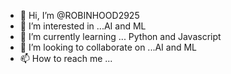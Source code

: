 - 👋 Hi, I’m @ROBINHOOD2925
- 👀 I’m interested in ...AI and ML
- 🌱 I’m currently learning ... Python and Javascript
- 💞️ I’m looking to collaborate on ...AI and ML
- 📫 How to reach me ...

<!---
ROBINHOOD2925/ROBINHOOD2925 is a ✨ special ✨ repository because its `README.md` (this file) appears on your GitHub profile.
You can click the Preview link to take a look at your changes.
--->
